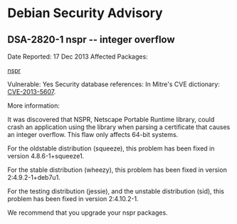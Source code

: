 
Debian Security Advisory
========================


DSA-2820-1 nspr -- integer overflow
-----------------------------------



Date Reported:
17 Dec 2013
Affected Packages:

[nspr](https://packages.debian.org/src:nspr)

Vulnerable:
Yes
Security database references:
In Mitre's CVE dictionary: [CVE-2013-5607](https://security-tracker.debian.org/tracker/CVE-2013-5607).  

More information:

It was discovered that NSPR, Netscape Portable Runtime library, could
crash an application using the library when parsing a certificate that
causes an integer overflow. This flaw only affects 64-bit systems.


For the oldstable distribution (squeeze), this problem has been fixed in
version 4.8.6-1+squeeze1.


For the stable distribution (wheezy), this problem has been fixed in
version 2:4.9.2-1+deb7u1.


For the testing distribution (jessie), and the unstable distribution
(sid), this problem has been fixed in version 2:4.10.2-1.


We recommend that you upgrade your nspr packages.






